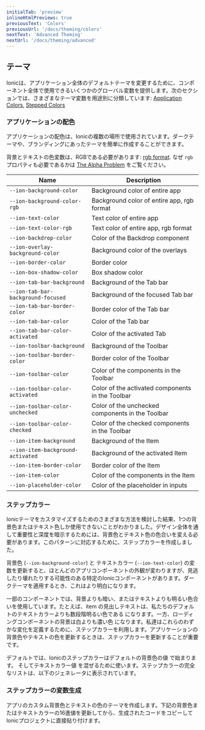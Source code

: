 ```yaml
---
initialTab: 'preview'
inlineHtmlPreviews: true
previousText: 'Colors'
previousUrl: '/docs/theming/colors'
nextText: 'Advanced Theming'
nextUrl: '/docs/theming/advanced'
---
```


## テーマ

Ionicは、アプリケーション全体のデフォルトテーマを変更するために、コンポーネント全体で使用できるいくつかのグローバル変数を提供します。次のセクションでは、さまざまなテーマ変数を用途別に分類しています: [Application Colors](#application-colors), [Stepped Colors](#stepped-colors)

### アプリケーションの配色

アプリケーションの配色は、Ionicの複数の場所で使用されています。ダークテーマや、ブランディングにあったテーマを簡単に作成することができます。

背景とテキストの色変数は、RGBである必要があります: <a href="https://developer.mozilla.org/en-US/docs/Glossary/RGB" target="_blank">rgb format</a>. なぜ `rgb` プロパティも必要であるかは [The Alpha Problem](#the-alpha-problem) をご覧ください。


| Name                                     | Description                                         |
| ---------------------------------------- | --------------------------------------------------- |
| `--ion-background-color`                 | Background color of entire app                      |
| `--ion-background-color-rgb`             | Background color of entire app, rgb format          |
| `--ion-text-color`                       | Text color of entire app                            |
| `--ion-text-color-rgb`                   | Text color of entire app, rgb format                |
| `--ion-backdrop-color`                   | Color of the Backdrop component                     |
| `--ion-overlay-background-color`         | Background color of the overlays                    |
| `--ion-border-color`                     | Border color                                        |
| `--ion-box-shadow-color`                 | Box shadow color                                    |
| `--ion-tab-bar-background`               | Background of the Tab bar                           |
| `--ion-tab-bar-background-focused`       | Background of the focused Tab bar                   |
| `--ion-tab-bar-border-color`             | Border color of the Tab bar                         |
| `--ion-tab-bar-color`                    | Color of the Tab bar                                |
| `--ion-tab-bar-color-activated`          | Color of the activated Tab                          |
| `--ion-toolbar-background`               | Background of the Toolbar                           |
| `--ion-toolbar-border-color`             | Border color of the Toolbar                         |
| `--ion-toolbar-color`                    | Color of the components in the Toolbar              |
| `--ion-toolbar-color-activated`          | Color of the activated components in the Toolbar    |
| `--ion-toolbar-color-unchecked`          | Color of the unchecked components in the Toolbar    |
| `--ion-toolbar-color-checked`            | Color of the checked components in the Toolbar      |
| `--ion-item-background`                  | Background of the Item                              |
| `--ion-item-background-activated`        | Background of the activated Item                    |
| `--ion-item-border-color`                | Border color of the Item                            |
| `--ion-item-color`                       | Color of the components in the Item                 |
| `--ion-placeholder-color`                | Color of the placeholder in inputs                  |


### ステップカラー

Ionicテーマをカスタマイズするためのさまざまな方法を検討した結果、1つの背景色またはテキスト色しか使用できないことがわかりました。デザイン全体を通して重要性と深度を暗示するためには、背景色とテキスト色の色合いを変える必要があります。このパターンに対応するために、ステップカラーを作成しました。

背景色 (`--ion-background-color`) と テキストカラー (`--ion-text-color`) の変数を更新すると、ほとんどのアプリコンポーネントの外観が変わりますが、見逃したり壊れたりする可能性のある特定のIonicコンポーネントがあります。ダークテーマを適用するとき、これはより明白になります。

一部のコンポーネントでは、背景よりも暗い、またはテキストよりも明るい色合いを使用しています。たとえば、item の見出しテキストは、私たちのデフォルトのテキストカラーよりも数段階明るい色である <code-color mode="md" value="#404040"></code-color> になります。一方、ローディングコンポーネントの背景は白よりも濃い色 <code-color mode="md" value="#f2f2f2"></code-color> になります。私達はこれらのわずかな変化を定義するために、ステップカラーを利用します。アプリケーションの背景色やテキストの色を更新するときは、ステップカラーを更新することが重要です。

デフォルトでは、Ionicのステップカラーはデフォルトの背景色の値 <code-color mode="md" value="#ffffff"></code-color> で始まります。 そしてテキストカラー値 <code-color mode="md" value="#000000"></code-color> を混ぜるために使います。ステップカラーの完全なリストは、以下のジェネレータに表示されています。

### ステップカラーの変数生成

アプリのカスタム背景色とテキストの色のテーマを作成します。下記の背景色またはテキストカラーの16進値を更新してから、生成されたコードをコピーしてIonicプロジェクトに直接貼り付けます。

<stepped-color-generator mode="md" no-prerender></stepped-color-generator>


